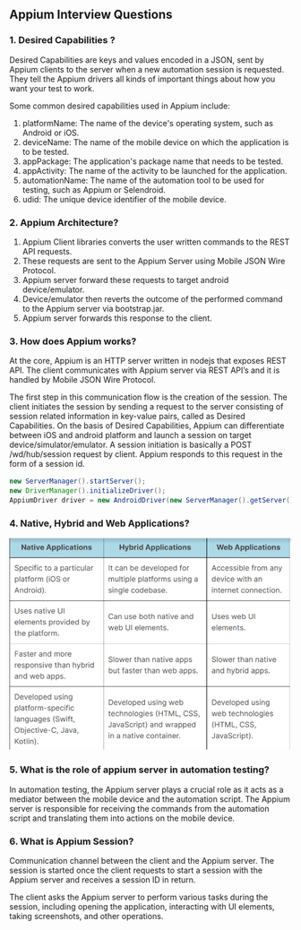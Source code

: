## Appium Interview Questions

### 1. Desired Capabilities ?
Desired Capabilities are keys and values encoded in a JSON, sent by Appium clients to the server when a new automation session is requested.
They tell the Appium drivers all kinds of important things about how you want your test to work.

Some common desired capabilities used in Appium include:

1. platformName: The name of the device's operating system, such as Android or iOS.
2. deviceName: The name of the mobile device on which the application is to be tested.
3. appPackage: The application's package name that needs to be tested.
4. appActivity: The name of the activity to be launched for the application.
5. automationName: The name of the automation tool to be used for testing, such as Appium or Selendroid.
6. udid: The unique device identifier of the mobile device.


### 2. Appium Architecture?

1. Appium Client libraries converts the user written commands to the REST API requests.
2. These requests are sent to the Appium Server using Mobile JSON Wire Protocol.
3. Appium server forward these requests to target android device/emulator.
4. Device/emulator then reverts the outcome of the performed command to the Appium server via bootstrap.jar.
5. Appium server forwards this response to the client.

### 3. How does Appium works?
At the core, Appium is an HTTP server written in nodejs that exposes REST API.
The client communicates with Appium server via REST API’s and it is handled by Mobile JSON Wire Protocol.

The first step in this communication flow is the creation of the session. The client initiates the session by sending a request to the server consisting of session related information in key-value pairs, called as Desired Capabilities. 
On the basis of Desired Capabilities, Appium can differentiate between iOS and android platform and launch a session on target device/simulator/emulator. A session initiation is basically a POST /wd/hub/session request by client. Appium responds to this request in the form of a session id.

```java
new ServerManager().startServer();
new DriverManager().initializeDriver();
AppiumDriver driver = new AndroidDriver(new ServerManager().getServer().getUrl(), new CapabilitiesManager().getCaps());

```

### 4. Native, Hybrid and Web Applications?

![img_1.png](img_1.png)

### 5. What is the role of appium server in automation testing?
In automation testing, the Appium server plays a crucial role as it acts as a mediator between the mobile device and the automation script. 
The Appium server is responsible for receiving the commands from the automation script and translating them into actions on the mobile device.

### 6. What is Appium Session?
Communication channel between the client and the Appium server.
The session is started once the client requests to start a session with the Appium server and receives a session ID in return.

The client asks the Appium server to perform various tasks during the session, including opening the application, interacting with UI elements, taking screenshots, and other operations.
